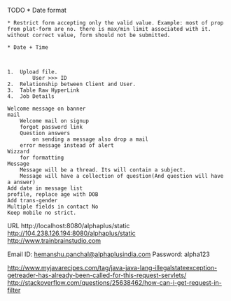 TODO
	* Date format

	* Restrict form accepting only the valid value. Example: most of prop from plat-form are no. there is max/min limit associated with it. without correct value, form should not be submitted.
	
	* Date + Time



	1.	Upload file.
			User >>> ID
	2.	Relationship between Client and User.
	3.	Table Raw HyperLink
	4.	Job Details

	Welcome message on banner
	mail
		Welcome mail on signup
		forgot password link
		Question answers
			on sending a message also drop a mail
		error message instead of alert
	Wizzard
		for formatting
	Message
		Message will be a thread. Its will contain a subject.
		Message will have a collection of question(And question will have a answer)
	Add date in message list
	profile, replace age with DOB
	Add trans-gender
	Multiple fields in contact No
	Keep mobile no strict.

URL
	http://localhost:8080/alphaplus/static
	http://104.238.126.194:8080/alphaplus/static
	http://www.trainbrainstudio.com

Email ID: hemanshu.panchal@alphaplusindia.com
Password: alpha123


http://www.myjavarecipes.com/tag/java-java-lang-illegalstateexception-getreader-has-already-been-called-for-this-request-servlets/
http://stackoverflow.com/questions/25638462/how-can-i-get-request-in-filter